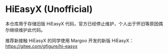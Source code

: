 # HiEasyX (Unofficial)

本仓库用于存储旧版 HiEasyX 代码，官方已经停止维护，个人出于怀旧等原因偶尔继续维护此代码。

推荐新接触 HiEasyX 的同学使用 Margoo 开发的新版 HiEasyX：https://gitee.com/gfigure/hi-easyx

